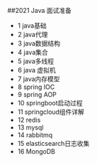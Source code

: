 ##2021 Java 面试准备  
- 1 java基础  
- 2 java代理  
- 3 java数据结构
- 4 java集合  
- 5 java多线程  
- 6 java 虚拟机
- 7 java内存模型
- 8 spring IOC
- 9 spring AOP  
- 10 springboot启动过程
- 11 springcloud组件详解  
- 12 redis  
- 13 mysql  
- 14 rabbitmq
- 15 elasticsearch日志收集
- 16 MongoDB

